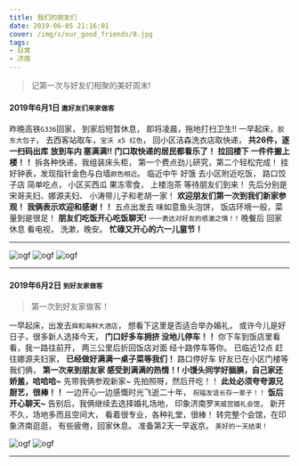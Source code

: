 ```yaml
---
title: 我们的朋友们
date: 2019-06-05 21:16:01
cover: /img/s/our_good_friends/0.jpg
tags: 
- 日常
- 济南
---
```


>  记第一次与好友们相聚的美好周末!

#### 2019年6月1日 `邀好友们来家做客`

昨晚高铁`G336`回家，
到家后短暂休息，
即将凌晨，拖地打扫卫生!!
一早起床，`胶东大包子`，
去西客站取车，`宝沃 x5 红色`，
回小区洁森洗衣店取快递，
**共26件，逐一扫码出库**
**放到车内 塞满满!!**
**门口取快递的居民都看乐了！**
__拉回楼下 一件件搬上楼！！__
拆各种快递，我组装床头柜，
第一个费点劲儿研究，第二个轻松完成！
挂好钟表，发现指针金色与白墙`颜色相近`。
临近中午 好饿 去小区附近吃饭，
路口饺子店 简单吃点，
小区买西瓜 果冻零食，
上楼泡茶 等待朋友们到来！
先后分别是宋哥夫妇、娜源夫妇、
小涛带儿子和老胡一家！
**欢迎朋友们第一次到我们新家参观！**
**我俩表示欢迎和感谢！！**
五点出发去 味如意鱼头泡饼，
饭店环境一般，菜量到是很足！
**朋友们吃饭开心吃饭聊天!**
`一一表达对好友的感激之情！!`
晚餐后 回家休息 看电视，
洗漱，晚安。
**忙碌又开心的六一儿童节！**

---

![ogf](/img/s/our_good_friends/0_0.jpg "ogf")
![ogf](/img/s/our_good_friends/0_1.jpeg "ogf")
![ogf](/img/s/our_good_friends/0_2.jpg "ogf")

---

#### 2019年6月2日 `到好友家做客`

> 第一次到好友家做客！

一早起床，出发去`舜和海鲜大酒店`，
想看下这里是否适合举办婚礼，
或许今儿是好日子，很多新人选择今天，
__门口好多车拥挤 没地儿停车！！__
你下车到饭店里看看，我一路往前开，
两三公里后折回饭店对面 经十路停车等你。
已临近12点 赶往娜源夫妇家，
__已经做好满满一桌子菜等我们！__
路口停好车 好友已在小区门楼等我们俩，
__第一次来到朋友家 感受到满满的热情！!__
**小馒头同学好腼腆，自己家还娇羞，哈哈哈~**
先带我俩参观新家~
先拍照呀，然后开吃！！
**此处必须夸夸源兄厨艺，很棒！！**
一边开心一边感慨时光飞逝二十年，
`祝福友谊长存一辈子！！`
**饭后开心聊天~**
告别后，我俩继续去选择婚礼场地，
印象济南罗`芙威宫婚礼会馆`，
新开不久，场地多而且空间大，
看着很专业，各种礼堂，很棒！
转完整个会馆，在印象济南逛逛，
有些疲倦，回家休息。
准备第2天一早返京。
`美好的一天结束！`


![ogf](/img/s/our_good_friends/1_1.jpg "ogf")
![ogf](/img/s/our_good_friends/1_2.jpg "ogf")


***







